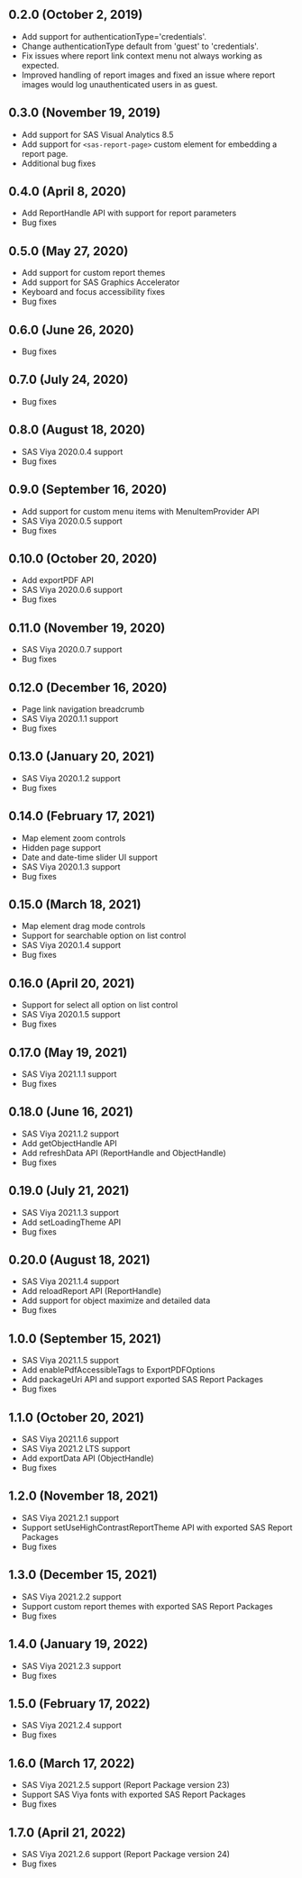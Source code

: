 ## 0.2.0 (October 2, 2019)

- Add support for authenticationType='credentials'.
- Change authenticationType default from 'guest' to 'credentials'.
- Fix issues where report link context menu not always working as expected.
- Improved handling of report images and fixed an issue where report images would log unauthenticated users in as guest.

## 0.3.0 (November 19, 2019)

- Add support for SAS Visual Analytics 8.5
- Add support for `<sas-report-page>` custom element for embedding a report page.
- Additional bug fixes

## 0.4.0 (April 8, 2020)

- Add ReportHandle API with support for report parameters
- Bug fixes

## 0.5.0 (May 27, 2020)

- Add support for custom report themes
- Add support for SAS Graphics Accelerator
- Keyboard and focus accessibility fixes
- Bug fixes

## 0.6.0 (June 26, 2020)

- Bug fixes

## 0.7.0 (July 24, 2020)

- Bug fixes

## 0.8.0 (August 18, 2020)

- SAS Viya 2020.0.4 support
- Bug fixes

## 0.9.0 (September 16, 2020)

- Add support for custom menu items with MenuItemProvider API
- SAS Viya 2020.0.5 support
- Bug fixes

## 0.10.0 (October 20, 2020)

- Add exportPDF API
- SAS Viya 2020.0.6 support
- Bug fixes

## 0.11.0 (November 19, 2020)

- SAS Viya 2020.0.7 support
- Bug fixes

## 0.12.0 (December 16, 2020)

- Page link navigation breadcrumb
- SAS Viya 2020.1.1 support
- Bug fixes

## 0.13.0 (January 20, 2021)

- SAS Viya 2020.1.2 support
- Bug fixes

## 0.14.0 (February 17, 2021)

- Map element zoom controls
- Hidden page support
- Date and date-time slider UI support
- SAS Viya 2020.1.3 support
- Bug fixes

## 0.15.0 (March 18, 2021)

- Map element drag mode controls
- Support for searchable option on list control
- SAS Viya 2020.1.4 support
- Bug fixes

## 0.16.0 (April 20, 2021)

- Support for select all option on list control
- SAS Viya 2020.1.5 support
- Bug fixes

## 0.17.0 (May 19, 2021)

- SAS Viya 2021.1.1 support
- Bug fixes

## 0.18.0 (June 16, 2021)

- SAS Viya 2021.1.2 support
- Add getObjectHandle API
- Add refreshData API (ReportHandle and ObjectHandle)
- Bug fixes

## 0.19.0 (July 21, 2021)

- SAS Viya 2021.1.3 support
- Add setLoadingTheme API
- Bug fixes

## 0.20.0 (August 18, 2021)

- SAS Viya 2021.1.4 support
- Add reloadReport API (ReportHandle)
- Add support for object maximize and detailed data
- Bug fixes

## 1.0.0 (September 15, 2021)

- SAS Viya 2021.1.5 support
- Add enablePdfAccessibleTags to ExportPDFOptions
- Add packageUri API and support exported SAS Report Packages
- Bug fixes

## 1.1.0 (October 20, 2021)

- SAS Viya 2021.1.6 support
- SAS Viya 2021.2 LTS support
- Add exportData API (ObjectHandle)
- Bug fixes

## 1.2.0 (November 18, 2021)

- SAS Viya 2021.2.1 support
- Support setUseHighContrastReportTheme API with exported SAS Report Packages
- Bug fixes

## 1.3.0 (December 15, 2021)

- SAS Viya 2021.2.2 support
- Support custom report themes with exported SAS Report Packages
- Bug fixes

## 1.4.0 (January 19, 2022)

- SAS Viya 2021.2.3 support
- Bug fixes

## 1.5.0 (February 17, 2022)

- SAS Viya 2021.2.4 support
- Bug fixes

## 1.6.0 (March 17, 2022)

- SAS Viya 2021.2.5 support (Report Package version 23)
- Support SAS Viya fonts with exported SAS Report Packages
- Bug fixes

## 1.7.0 (April 21, 2022)

- SAS Viya 2021.2.6 support (Report Package version 24)
- Bug fixes
